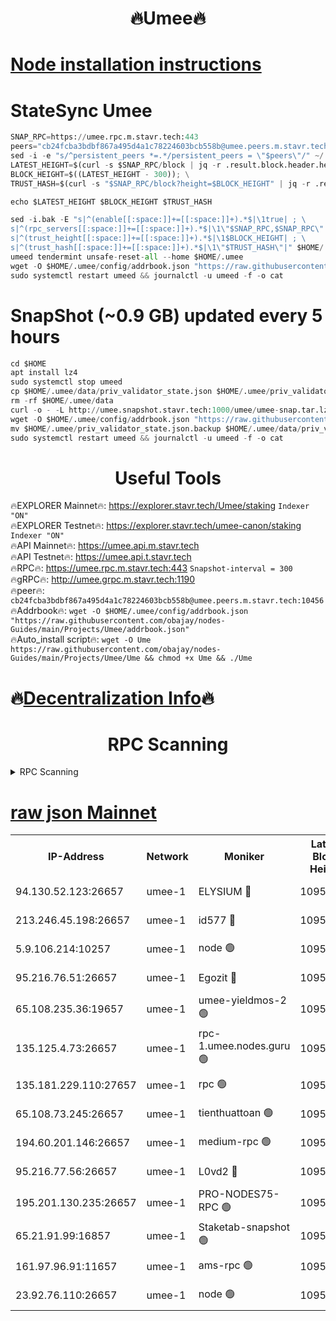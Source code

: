 <h1 align="center"> 🔥Umee🔥</h1>


[Node installation instructions](https://github.com/obajay/nodes-Guides/tree/main/Projects/Umee)
=
# StateSync Umee
```python
SNAP_RPC=https://umee.rpc.m.stavr.tech:443
peers="cb24fcba3bdbf867a495d4a1c78224603bcb558b@umee.peers.m.stavr.tech:10456"
sed -i -e "s/^persistent_peers *=.*/persistent_peers = \"$peers\"/" ~/.umee/config/config.toml
LATEST_HEIGHT=$(curl -s $SNAP_RPC/block | jq -r .result.block.header.height); \
BLOCK_HEIGHT=$((LATEST_HEIGHT - 300)); \
TRUST_HASH=$(curl -s "$SNAP_RPC/block?height=$BLOCK_HEIGHT" | jq -r .result.block_id.hash)

echo $LATEST_HEIGHT $BLOCK_HEIGHT $TRUST_HASH

sed -i.bak -E "s|^(enable[[:space:]]+=[[:space:]]+).*$|\1true| ; \
s|^(rpc_servers[[:space:]]+=[[:space:]]+).*$|\1\"$SNAP_RPC,$SNAP_RPC\"| ; \
s|^(trust_height[[:space:]]+=[[:space:]]+).*$|\1$BLOCK_HEIGHT| ; \
s|^(trust_hash[[:space:]]+=[[:space:]]+).*$|\1\"$TRUST_HASH\"|" $HOME/.umee/config/config.toml
umeed tendermint unsafe-reset-all --home $HOME/.umee
wget -O $HOME/.umee/config/addrbook.json "https://raw.githubusercontent.com/obajay/nodes-Guides/main/Projects/Umee/addrbook.json"
sudo systemctl restart umeed && journalctl -u umeed -f -o cat
```
# SnapShot (~0.9 GB) updated every 5 hours
```python
cd $HOME
apt install lz4
sudo systemctl stop umeed
cp $HOME/.umee/data/priv_validator_state.json $HOME/.umee/priv_validator_state.json.backup
rm -rf $HOME/.umee/data
curl -o - -L http://umee.snapshot.stavr.tech:1000/umee/umee-snap.tar.lz4 | lz4 -c -d - | tar -x -C $HOME/.umee --strip-components 2
wget -O $HOME/.umee/config/addrbook.json "https://raw.githubusercontent.com/obajay/nodes-Guides/main/Projects/Umee/addrbook.json"
mv $HOME/.umee/priv_validator_state.json.backup $HOME/.umee/data/priv_validator_state.json
sudo systemctl restart umeed && journalctl -u umeed -f -o cat
```
 <h1 align="center"> Useful Tools</h1>

🔥EXPLORER Mainnet🔥:      https://explorer.stavr.tech/Umee/staking             `Indexer "ON"` \
🔥EXPLORER Testnet🔥:        https://explorer.stavr.tech/umee-canon/staking      `Indexer "ON"` \
🔥API Mainnet🔥:                   https://umee.api.m.stavr.tech \
🔥API Testnet🔥:                     https://umee.api.t.stavr.tech \
🔥RPC🔥:                           https://umee.rpc.m.stavr.tech:443                     `Snapshot-interval = 300` \
🔥gRPC🔥:                              http://umee.grpc.m.stavr.tech:1190 \
🔥peer🔥:                     `cb24fcba3bdbf867a495d4a1c78224603bcb558b@umee.peers.m.stavr.tech:10456` \
🔥Addrbook🔥:    ```wget -O $HOME/.umee/config/addrbook.json "https://raw.githubusercontent.com/obajay/nodes-Guides/main/Projects/Umee/addrbook.json"``` \
🔥Auto_install script🔥: ```wget -O Ume https://raw.githubusercontent.com/obajay/nodes-Guides/main/Projects/Umee/Ume && chmod +x Ume && ./Ume```

🔥[Decentralization Info](https://github.com/obajay/StateSync-snapshots/tree/main/Projects/Umee/Decentralization)🔥
=

<h1 align="center"> RPC Scanning</h1>

<details>
<summary>RPC Scanning</summary>

<h2 align="center"> We scan nodes in real time every 4 hours. And we provide the final result of RPC endpoints.
We cannot influence the operation of these nodes in any way. </h2>


```python
If Voting Power is higher than 0 --> then the Node is a validator of the network and may be subject to attack and be a potential threat to the chain.
```
```python
We marked such validators with a red symbol
```

</details>

[raw json Mainnet](https://rpc-check.umeem.stavr.tech/umeem/rpc-umeem-result.json)
=



<table><tr><th>IP-Address</th><th>Network</th><th>Moniker</th><th>Latest Block Height</th><th>Earliest Block Height</th><th>Catching Up</th><th>Tx Index</th><th>Voting Power</th><th>Scan Time</th></tr><tr><td>94.130.52.123:26657</td><td>umee-1</td><td>ELYSIUM 🔴</td><td>10952255</td><td>3216011</td><td>False</td><td>on</td><td>23171292</td><td>2024-03-10T05:28:33.328299720UTC</td></tr><tr><td>213.246.45.198:26657</td><td>umee-1</td><td>id577 🔴</td><td>10952243</td><td>7100001</td><td>False</td><td>on</td><td>35124365</td><td>2024-03-10T05:27:22.049627178UTC</td></tr><tr><td>5.9.106.214:10257</td><td>umee-1</td><td>node 🟢</td><td>10952252</td><td>7942001</td><td>False</td><td>on</td><td>0</td><td>2024-03-10T05:28:12.352857340UTC</td></tr><tr><td>95.216.76.51:26657</td><td>umee-1</td><td>Egozit 🔴</td><td>10952255</td><td>8262001</td><td>False</td><td>off</td><td>38718818</td><td>2024-03-10T05:28:33.061039491UTC</td></tr><tr><td>65.108.235.36:19657</td><td>umee-1</td><td>umee-yieldmos-2 🟢</td><td>10952236</td><td>9575548</td><td>False</td><td>on</td><td>0</td><td>2024-03-10T05:26:40.631497197UTC</td></tr><tr><td>135.125.4.73:26657</td><td>umee-1</td><td>rpc-1.umee.nodes.guru 🟢</td><td>10952255</td><td>10691018</td><td>False</td><td>on</td><td>0</td><td>2024-03-10T05:28:33.571853067UTC</td></tr><tr><td>135.181.229.110:27657</td><td>umee-1</td><td>rpc 🟢</td><td>10952240</td><td>10754071</td><td>False</td><td>on</td><td>0</td><td>2024-03-10T05:27:03.434336411UTC</td></tr><tr><td>65.108.73.245:26657</td><td>umee-1</td><td>tienthuattoan 🟢</td><td>10952247</td><td>10787155</td><td>False</td><td>on</td><td>0</td><td>2024-03-10T05:27:45.111269985UTC</td></tr><tr><td>194.60.201.146:26657</td><td>umee-1</td><td>medium-rpc 🟢</td><td>10952234</td><td>10823243</td><td>False</td><td>on</td><td>0</td><td>2024-03-10T05:27:32.571803276UTC</td></tr><tr><td>95.216.77.56:26657</td><td>umee-1</td><td>L0vd2 🔴</td><td>10952259</td><td>10852259</td><td>False</td><td>off</td><td>38461894</td><td>2024-03-10T05:28:54.681230970UTC</td></tr><tr><td>195.201.130.235:26657</td><td>umee-1</td><td>PRO-NODES75-RPC 🟢</td><td>10952251</td><td>10881705</td><td>False</td><td>on</td><td>0</td><td>2024-03-10T05:28:10.069742281UTC</td></tr><tr><td>65.21.91.99:16857</td><td>umee-1</td><td>Staketab-snapshot 🟢</td><td>10952248</td><td>10910001</td><td>False</td><td>off</td><td>0</td><td>2024-03-10T05:27:49.500712661UTC</td></tr><tr><td>161.97.96.91:11657</td><td>umee-1</td><td>ams-rpc 🟢</td><td>10952259</td><td>10929930</td><td>False</td><td>on</td><td>0</td><td>2024-03-10T05:28:54.915974799UTC</td></tr><tr><td>23.92.76.110:26657</td><td>umee-1</td><td>node 🟢</td><td>10952263</td><td>10938001</td><td>False</td><td>on</td><td>0</td><td>2024-03-10T05:29:18.240505289UTC</td></tr></table>

